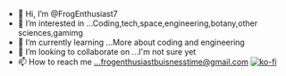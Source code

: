 - 👋 Hi, I’m @FrogEnthusiast7
- 👀 I’m interested in ...Coding,tech,space,engineering,botany,other sciences,gamimg
- 🌱 I’m currently learning ...More about coding and engineering
- 💞️ I’m looking to collaborate on ...I'm not sure yet 
- 📫 How to reach me ...frogenthusiastbuisnesstime@gmail.com
[![ko-fi](https://ko-fi.com/img/githubbutton_sm.svg)](https://ko-fi.com/K3K423OQB)
<!---
FrogEnthusiast7/FrogEnthusiast7 is a ✨ special ✨ repository because its `README.md` (this file) appears on your GitHub profile.
You can click the Preview link to take a look at your changes.
--->
